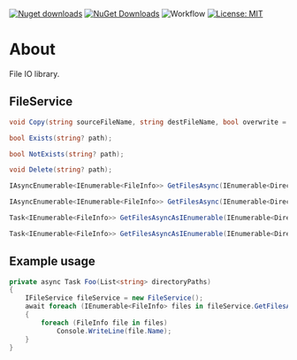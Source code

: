 [![Nuget downloads](https://img.shields.io/nuget/v/Elephant.Io)](https://www.nuget.org/packages/Elephant.Io/) [![NuGet Downloads](https://img.shields.io/nuget/dt/Elephant.Io.svg)](https://www.nuget.org/packages/Elephant.Io/) ![Workflow](https://github.com/S-Elephant/Elephant.NuGets/actions/workflows/GitHubActions.yml/badge.svg) [![License: MIT](https://img.shields.io/badge/License-MIT-yellow.svg)](https://github.com/S-Elephant/Elephant.NuGets/tree/master/Elephant.Io/LICENSE.txt)

# About

File IO library.

## FileService

```c#
void Copy(string sourceFileName, string destFileName, bool overwrite = false);

bool Exists(string? path);

bool NotExists(string? path);

void Delete(string? path);

IAsyncEnumerable<IEnumerable<FileInfo>> GetFilesAsync(IEnumerable<DirectoryInfo> sourceDirectories, string searchPattern, SearchOption searchOption, bool ignoreInaccessible = true);

IAsyncEnumerable<IEnumerable<FileInfo>> GetFilesAsync(IEnumerable<DirectoryInfo> sourceDirectories, string searchPattern, SearchOption searchOption, IEnumerable<string> extensions, bool ignoreInaccessible = true);

Task<IEnumerable<FileInfo>> GetFilesAsyncAsIEnumerable(IEnumerable<DirectoryInfo> sourceDirectories, string searchPattern, SearchOption searchOption, bool ignoreInaccessible = true);

Task<IEnumerable<FileInfo>> GetFilesAsyncAsIEnumerable(IEnumerable<DirectoryInfo> sourceDirectories, string searchPattern, SearchOption searchOption, IEnumerable<string> extensions, bool ignoreInaccessible = true);
```

## Example usage

```c#
private async Task Foo(List<string> directoryPaths)
{
    IFileService fileService = new FileService();
    await foreach (IEnumerable<FileInfo> files in fileService.GetFilesAsync(directoryPaths.Select(d => new DirectoryInfo(d)), "*.*", SearchOption.AllDirectories, ".mp4"))
    {
        foreach (FileInfo file in files)
            Console.WriteLine(file.Name);
    }
}
```